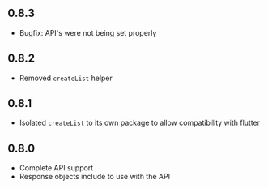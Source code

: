 ## 0.8.3
- Bugfix: API's were not being set properly

## 0.8.2
- Removed `createList` helper

## 0.8.1
- Isolated `createList` to its own package to allow compatibility with flutter

## 0.8.0

- Complete API support
- Response objects include to use with the API

